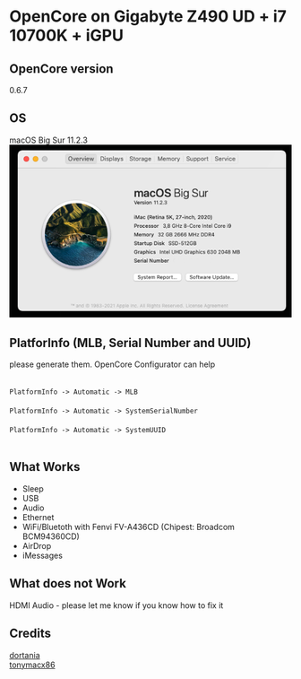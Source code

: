 # OpenCore on Gigabyte Z490 UD + i7 10700K + iGPU


## OpenCore version

0.6.7


## OS

macOS Big Sur 11.2.3<br>
<img src=https://github.com/tiny0little/Gigabyte-Z490-UD-OC/blob/main/images/001.png>


## PlatforInfo (MLB, Serial Number and UUID)

please generate them. OpenCore Configurator can help

<code>
PlatformInfo -> Automatic -> MLB<br>
PlatformInfo -> Automatic -> SystemSerialNumber<br>
PlatformInfo -> Automatic -> SystemUUID<br>
</code>


## What Works

- Sleep
- USB
- Audio
- Ethernet
- WiFi/Bluetoth with Fenvi FV-A436CD (Chipest: Broadcom BCM94360CD)
- AirDrop
- iMessages


## What does not Work

HDMI Audio - please let me know if you know how to fix it


## Credits

<a href=https://github.com/dortania>dortania</a><br>
<a href=https://www.tonymacx86.com/>tonymacx86</a>

